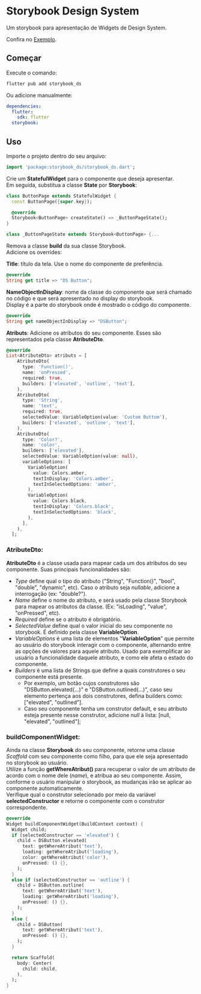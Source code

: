 # Storybook Design System

Um storybook para apresentação de Widgets de Design System.

Confira no [Exemplo](https://showroom-ds.web.app/#/).

## Começar
Execute o comando:

```bash
flutter pub add storybook_ds
```

Ou adicione manualmente:

```yaml
dependencies:
  flutter:
    sdk: flutter
  storybook:
```

## Uso
Importe o projeto dentro do seu arquivo:

```dart
import 'package:storybook_ds/storybook_ds.dart';
```

Crie um **StatefulWidget** para o componente que deseja apresentar. <br> Em seguida, substitua a classe **State** por **Storybook**:

```dart
class ButtonPage extends StatefulWidget {
  const ButtonPage({super.key});

  @override
  Storybook<ButtonPage> createState() => _ButtonPageState();
}

class _ButtonPageState extends Storybook<ButtonPage> {...
```

Remova a classe **build** da sua classe Storybook. <br> Adicione os overrides:

**Title**: título da tela. Use o nome do componente de preferência.
```dart
@override
String get title => "DS Button";
```

**NameObjectInDisplay**: nome da classe do componente que será chamado no código e que será apresentado no display do storybook. <br> Display é a parte do storybook onde é mostrado o código do componente.
```dart
@override
String get nameObjectInDisplay => "DSButton";
```

**Atributs**: Adicione os atributos do seu componente. Esses são representados pela classe **AtributeDto**.
<!-- Em builders, defina em quais construtores da classe o atributo estará presente, sendo null o construtor padrão. -->
```dart
@override
List<AtributeDto> atributs = [
    AtributeDto(
      type: 'Function()',
      name: 'onPressed',
      required: true,
      builders: ['elevated', 'outline', 'text'],
    ),
    AtributeDto(
      type: 'String',
      name: 'text',
      required: true,
      selectedValue: VariableOption(value: 'Custom Buttom'),
      builders: ['elevated', 'outline', 'text'],
    ),
    AtributeDto(
      type: 'Color?',
      name: 'color',
      builders: ['elevated'],
      selectedValue: VariableOption(value: null),
      variableOptions: [
        VariableOption(
          value: Colors.amber,
          textInDisplay: 'Colors.amber',
          textInSelectedOptions: 'amber',
        ),
        VariableOption(
          value: Colors.black,
          textInDisplay: 'Colors.black',
          textInSelectedOptions: 'black',
        ),
      ],
    ),
  ];
```

### AtributeDto:
**AtributeDto** é a classe usada para mapear cada um dos atributos do seu componente. Suas principais funcionalidades são:
* *Type* define qual o tipo do atributo ("String", "Function()", "bool", "double", "dynamic", etc). Caso o atributo seja *nullable*, adicione a interrogação (ex: "double?").
* *Name* define o nome do atributo, e será usado pela classe Storybook para mapear os atributos da classe. (Ex: "isLoading", "value", "onPressed", etc).
* *Required* define se o atributo é obrigatório.
* *SelectedValue* define qual o valor inicial do seu componente no storybook. É definido pela classe **VariableOption**.
* *VariableOptions* é uma lista de elementos "**VariableOption**" que permite ao usuário do storybook interagir com o componente, alternando entre as opções de valores para aquele atributo. Usado para exemplificar ao usuário a funcionalidade daquele atributo, e como ele afeta o estado do componente.
* *Builders* é uma lista de Strings que define a quais construtores o seu componente está presente.
  * Por exemplo, um botão cujos construtores são "DSButton.elevated(...)" e "DSButton.outlined(...)", caso seu elemento pertença aos dois construtores, defina builders como: ["elevated", "outlined"].
  * Caso seu componente tenha um construtor default, e seu atributo esteja presente nesse construtor, adicione *null* à lista: [null, "elevated", "outlined"];

### buildComponentWidget:
Ainda na classe **Storybook** do seu componente, retorne uma classe *Scaffold* com seu componente como filho, para que ele seja apresentado no storybook ao usuário. <br> 
Utilize a função **getWhereAtribut()** para recuperar o valor de um atributo de acordo com o nome dele (*name*), e atribua ao seu componente. Assim, conforme o usuário manipular o storybook, as mudanças irão se aplicar ao componente automaticamente. <br>
Verifique qual o construtor selecionado por meio da variável **selectedConstructor** e retorne o componente com o construtor correspondente.
```dart
@override
Widget buildComponentWidget(BuildContext context) {
  Widget child;
  if (selectedConstructor == 'elevated') {
    child = DSButton.elevated(
      text: getWhereAtribut('text'),
      loading: getWhereAtribut('loading'),
      color: getWhereAtribut('color'),
      onPressed: () {},
    );
  }
  else if (selectedConstructor == 'outline') {
    child = DSButton.outline(
      text: getWhereAtribut('text'),
      loading: getWhereAtribut('loading'),
      onPressed: () {},
    );
  }
  else {
    child = DSButton(
      text: getWhereAtribut('text'),
      onPressed: () {},
    );
  }

  return Scaffold(
    body: Center(
      child: child,
    ),
  );
}
```